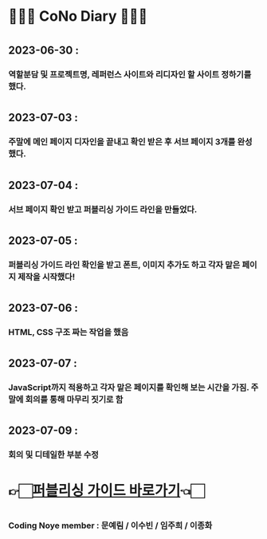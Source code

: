 # 👩🏻‍💻 CoNo Diary 👨🏻‍💻

# <h2>2023-06-30 :<h3>역할분담 및 프로젝트명, 레퍼런스 사이트와 리디자인 할 사이트 정하기를 했다.</h3></h2>

# <h2>2023-07-03 :<h3>주말에 메인 페이지 디자인을 끝내고 확인 받은 후 서브 페이지 3개를 완성했다.</h3></h2>

# <h2>2023-07-04 :<h3>서브 페이지 확인 받고 퍼블리싱 가이드 라인을 만들었다.</h3></h2>

# <h2>2023-07-05 :<h3>퍼블리싱 가이드 라인 확인을 받고 폰트, 이미지 추가도 하고 각자 맡은 페이지 제작을 시작했다!</h3></h2>

# <h2>2023-07-06 :<h3>HTML, CSS 구조 짜는 작업을 했음</h3></h2>

# <h2>2023-07-07 :<h3>JavaScript까지 적용하고 각자 맡은 페이지를 확인해 보는 시간을 가짐. 주말에 회의를 통해 마무리 짓기로 함</h3></h2>

# <h2>2023-07-09 :<h3>회의 및 디테일한 부분 수정</h3></h2>

# 👉🏻<a href= "./cono-publishing-guide.pdf" target="_blank">퍼블리싱 가이드 바로가기</a>👈🏻

# <h3>Coding Noye member : 문예림 / 이수빈 / 임주희 / 이종화</h3>
